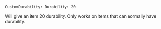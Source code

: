 `CustomDurability:
  Durability: 20`

Will give an item 20 durability. Only works on items that can normally have durability. 